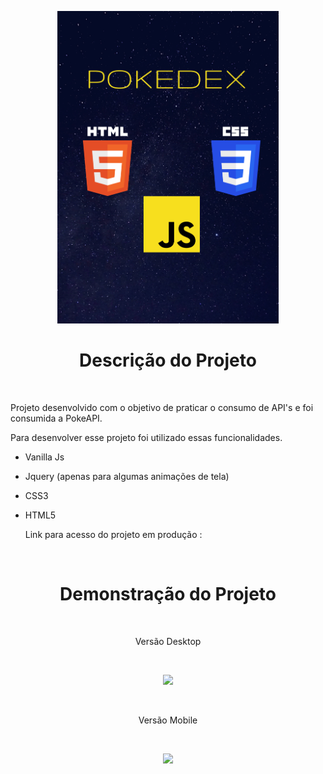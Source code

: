 <p align="center">
  <img style="height: 500px "src="https://raw.githubusercontent.com/G4brielBarbosa/Desafio-Pokedex-PokeAPI/main/assets/images/POKEDEX.png" />
</p>

<h1 align="center"> Descrição do Projeto </h1>

<br>


 Projeto desenvolvido com o objetivo de praticar o consumo de API's e foi consumida a PokeAPI.
  
Para desenvolver esse projeto foi utilizado essas funcionalidades.
  
- Vanilla Js  
- Jquery (apenas para algumas animações de tela)
- CSS3
- HTML5

  Link para acesso do projeto em produção :

<br>

<h1 align="center"> Demonstração do Projeto </h1>

<br>

<p align="center">
  Versão Desktop
</p>

<br>

<p align="center">
  <img src="https://raw.githubusercontent.com/G4brielBarbosa/Desafio-Pokedex-PokeAPI/main/assets/images/pokedex.gif" />
</p>

<br>

<p align="center">
  Versão Mobile
</p>

<br>

<p align="center">
  <img src="https://raw.githubusercontent.com/G4brielBarbosa/Desafio-Pokedex-PokeAPI/main/assets/images/pokedex2.gif" />
</p>
